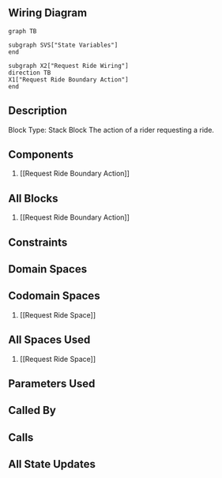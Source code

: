 ## Wiring Diagram

```mermaid
graph TB

subgraph SVS["State Variables"]
end

subgraph X2["Request Ride Wiring"]
direction TB
X1["Request Ride Boundary Action"]
end
```

## Description

Block Type: Stack Block
The action of a rider requesting a ride.
## Components
1. [[Request Ride Boundary Action]]

## All Blocks
1. [[Request Ride Boundary Action]]

## Constraints

## Domain Spaces

## Codomain Spaces
1. [[Request Ride Space]]

## All Spaces Used
1. [[Request Ride Space]]

## Parameters Used

## Called By

## Calls

## All State Updates

